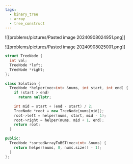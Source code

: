 ```yaml
---
tags:
  - binary_tree
  - array
  - tree_construct
---
```

![[problems/pictures/Pasted image 20240908024951.png]]

![[problems/pictures/Pasted image 20240908025001.png]]

```c++
struct TreeNode {  
  int val;  
  TreeNode *left;  
  TreeNode *right;  
};  
  
class Solution {  
  TreeNode *helper(vec<int> &nums, int start, int end) {  
    if (start > end)  
      return nullptr;  
  
    int mid = start + (end - start) / 2;  
    TreeNode *root = new TreeNode{nums[mid]};  
    root->left = helper(nums, start, mid - 1);  
    root->right = helper(nums, mid + 1, end);  
    return root;  
  }  
  
public:  
  TreeNode *sortedArrayToBST(vec<int> &nums) {  
    return helper(nums, 0, nums.size() - 1);  
  }  
};
```